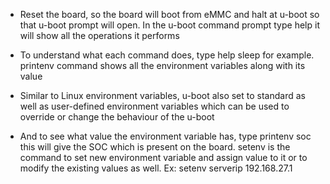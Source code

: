 * Reset the board, so the board will boot from eMMC and halt at u-boot so that u-boot prompt will open. In the u-boot command prompt type help it will show all the operations it performs

* To understand what each command does, type help sleep for example. printenv command shows all the environment variables along with its value

* Similar to Linux environment variables, u-boot also set to standard as well as user-defined environment variables which can be used to override or change the behaviour of the u-boot

* And to see what value the environment variable has, type printenv soc this will give the SOC which is present on the board. setenv is the command to set new environment variable and assign value to it or to modify the existing values as well. Ex: setenv serverip 192.168.27.1